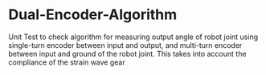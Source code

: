 # Dual-Encoder-Algorithm
Unit Test to check algorithm for measuring output angle of robot joint using single-turn encoder between input and output, and multi-turn encoder between input and ground of the robot joint. This takes into account the compliance of the strain wave gear
